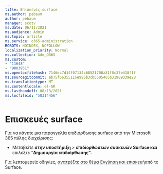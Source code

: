 ```yaml
---
title: Επισκευές surface
ms.author: pebaum
author: pebaum
manager: scotv
ms.date: 06/11/2021
ms.audience: Admin
ms.topic: article
ms.service: o365-administration
ROBOTS: NOINDEX, NOFOLLOW
localization_priority: Normal
ms.collection: Adm_O365
ms.custom:
- "11648"
- "9003951"
ms.openlocfilehash: 7146ec7d14f07134c68521700a81f8c37e418f1f
ms.sourcegitcommit: ab75f66355116e995b3cb5505465b31989339e28
ms.translationtype: MT
ms.contentlocale: el-GR
ms.lasthandoff: 08/13/2021
ms.locfileid: "58314456"
---
```

# <a name="surface-repairs"></a>Επισκευές surface

Για να κάνετε μια παραγγελία επιδιόρθωσης surface από την Microsoft 365 πύλης διαχείρισης:

- Μεταβείτε **στην υποστήριξη**  >  **επιδιορθώσεων συσκευών Surface και** επιλέξτε **"Δημιουργία επιδιόρθωσης".** 

Για λεπτομερείς οδηγίες, [ανατρέξτε στο θέμα Εγγύηση και επισκευή](https://docs.microsoft.com/surface/self-serve-warranty-service)από το Surface.